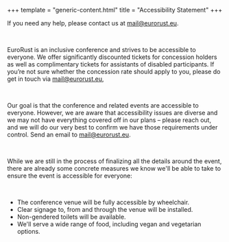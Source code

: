 +++
template = "generic-content.html"
title = "Accessibility Statement"
+++

<div class="box mb-7 blurred-background">
  <p>If you need any help, please contact us at <a href="mailto:mail@eurorust.eu">mail@eurorust.eu</a>.</p>
  <br>
  <p>EuroRust is an inclusive conference and strives to be accessible to everyone. We offer significantly discounted tickets for concession holders as well as complimentary tickets for assistants of disabled participants. If you’re not sure whether the concession rate should apply to you, please do get in touch via <a href="mailto:mail@eurorust.eu">mail@eurorust.eu</a>,</p>
  <br>
  <p>Our goal is that the conference and related events are accessible to everyone. However, we are aware that accessibility issues are diverse and we may not have everything covered off in our plans – please reach out, and we will do our very best to confirm we have those requirements under control. Send an email to <a href="mailto:mail@eurorust.eu">mail@eurorust.eu</a>.</p>
  <br>
  <p>While we are still in the process of finalizing all the details around the event, there are already some concrete measures we know we'll be able to take to ensure the event is accessible for everyone:</p>
  <br>
  <ul class="generic-list">
    <li>The conference venue will be fully accessible by wheelchair.</li>
    <li>Clear signage to, from and through the venue will be installed.</li>
    <li>Non-gendered toilets will be available.</li>
    <li>We'll serve a wide range of food, including vegan and vegetarian options.</li>
  </ul>
</div>
